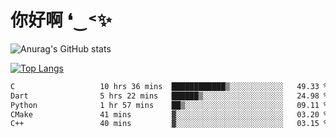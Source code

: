 # 你好啊 ❛‿˂✨

![Anurag's GitHub stats](https://github-readme-stats.vercel.app/api?username=ZombieFly&count_private=true&show_icons=true)

[![Top Langs](https://github-readme-stats.vercel.app/api/top-langs/?username=ZombieFly&layout=compact&count_private=true&hide=Ruby,makefile)](https://github.com/anuraghazra/github-readme-stats)

<!--START_SECTION:waka-->

```txt
C                   10 hrs 36 mins  ████████████▒░░░░░░░░░░░░   49.33 %
Dart                5 hrs 22 mins   ██████▒░░░░░░░░░░░░░░░░░░   24.98 %
Python              1 hr 57 mins    ██▒░░░░░░░░░░░░░░░░░░░░░░   09.11 %
CMake               41 mins         ▓░░░░░░░░░░░░░░░░░░░░░░░░   03.20 %
C++                 40 mins         ▓░░░░░░░░░░░░░░░░░░░░░░░░   03.15 %
```

<!--END_SECTION:waka-->
